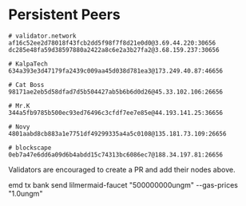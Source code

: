 # Persistent Peers

```
# validator.network
af16c52ee2d78018f43fcb2dd5f98f7f8d21e0d0@3.69.44.220:30656
dc285e48fa59d38597880a2422a8c6e2a3b27fa2@3.68.159.237:30656

# KalpaTech
634a393e3d47179fa2439c009aa45d038d781ea3@173.249.40.87:46656

# Cat Boss
98171ae2eb5d58dfad7d5b504427ab5b6b6d0d26@45.33.102.106:26656

# Mr.K
344a5fb9785b500ec93ed76496c3cfdf7ee7e85e@44.193.141.25:36656

# Novy
4801aabd8cb883a1e7751df49299335a4a5c0108@135.181.73.109:26656

# blockscape
0eb7a47e6dd6a09d6b4abdd15c74313bc6086ec7@188.34.197.81:26656
```


Validators are encouraged to create a PR and add their nodes above.


emd tx bank send lilmermaid-faucet <your-validator> "500000000ungm" --gas-prices "1.0ungm"
